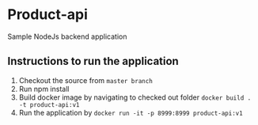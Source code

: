 # Product-api
Sample NodeJs backend application

## Instructions to run the application

1. Checkout the source from `master branch`
2. Run npm install
3. Build docker image by navigating to checked out folder 
    `docker build . -t product-api:v1`
5. Run the application by 
    `docker run -it -p 8999:8999 product-api:v1`
